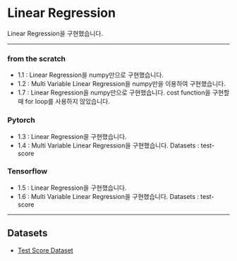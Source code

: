 # Linear Regression

Linear Regression을 구현했습니다.

---

### from the scratch
- 1.1 : Linear Regression을 numpy만으로 구현했습니다.   
- 1.2 : Multi Variable Linear Regression을 numpy만을 이용하여 구현했습니다.  
- 1.7 : Linear Regression을 numpy만으로 구현했습니다. cost function을 구현할 때 for loop를 사용하지 않았습니다.  


### Pytorch
- 1.3 : Linear Regression을 구현했습니다.
- 1.4 : Multi Variable Linear Regression을 구현했습니다. Datasets : test-score

### Tensorflow
- 1.5 : Linear Regression을 구현했습니다.
- 1.6 : Multi Variable Linear Regression을 구현했습니다. Datasets : test-score

---

## Datasets  

- [Test Score Dataset](../Datasets/data_test_score.csv)